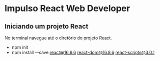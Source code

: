 # Impulso React Web Developer

## Iniciando um projeto React
No terminal navegue até o diretório do projeto React.
- npm init
- npm install --save react@16.8.6 react-dom@16.8.6 react-scripts@3.0.1

